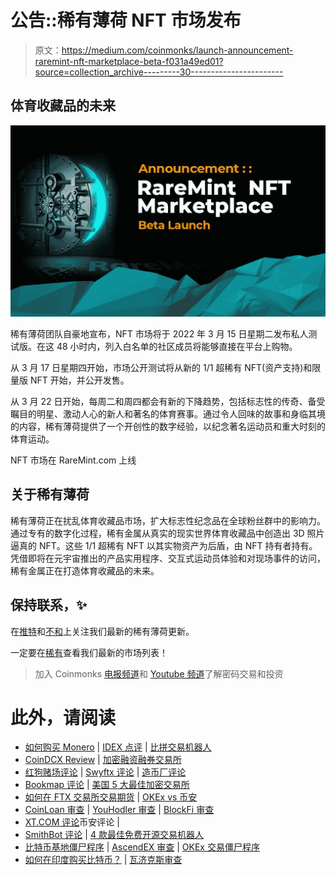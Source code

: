 # 公告::稀有薄荷 NFT 市场发布

> 原文：<https://medium.com/coinmonks/launch-announcement-raremint-nft-marketplace-beta-f031a49ed01?source=collection_archive---------30----------------------->

## 体育收藏品的未来

![](img/ca18a68228862208f2b117fbacc4fe0d.png)

稀有薄荷团队自豪地宣布，NFT 市场将于 2022 年 3 月 15 日星期二发布私人测试版。在这 48 小时内，列入白名单的社区成员将能够直接在平台上购物。

从 3 月 17 日星期四开始，市场公开测试将从新的 1/1 超稀有 NFT(资产支持)和限量版 NFT 开始，并公开发售。

从 3 月 22 日开始，每周二和周四都会有新的下降趋势，包括标志性的传奇、备受瞩目的明星、激动人心的新人和著名的体育赛事。通过令人回味的故事和身临其境的内容，稀有薄荷提供了一个开创性的数字经验，以纪念著名运动员和重大时刻的体育运动。

NFT 市场在 RareMint.com 上线

## 关于稀有薄荷

稀有薄荷正在扰乱体育收藏品市场，扩大标志性纪念品在全球粉丝群中的影响力。通过专有的数字化过程，稀有金属从真实的现实世界体育收藏品中创造出 3D 照片逼真的 NFT。这些 1/1 超稀有 NFT 以其实物资产为后盾，由 NFT 持有者持有。凭借即将在元宇宙推出的产品实用程序、交互式运动员体验和对现场事件的访问，稀有金属正在打造体育收藏品的未来。

## 保持联系，✨

在[推特](https://twitter.com/RareMint_nft)和[不和](http://discord.gg/raremint)上关注我们最新的稀有薄荷更新。

一定要在[稀有](http://raremint.com/)查看我们最新的市场列表！

> 加入 Coinmonks [电报频道](https://t.me/coincodecap)和 [Youtube 频道](https://www.youtube.com/c/coinmonks/videos)了解密码交易和投资

# 此外，请阅读

*   [如何购买 Monero](https://coincodecap.com/buy-monero) | [IDEX 点评](https://coincodecap.com/idex-review) | [比拼交易机器人](https://coincodecap.com/bitkan-trading-bot)
*   [CoinDCX Review](/coinmonks/coindcx-review-8444db3621a2) | [加密融资融券交易所](https://coincodecap.com/crypto-margin-trading-exchanges)
*   [红狗赌场评论](https://coincodecap.com/red-dog-casino-review) | [Swyftx 评论](https://coincodecap.com/swyftx-review) | [造币厂评论](https://coincodecap.com/coingate-review)
*   [Bookmap 评论](https://coincodecap.com/bookmap-review-2021-best-trading-software) | [美国 5 大最佳加密交易所](https://coincodecap.com/crypto-exchange-usa)
*   [如何在 FTX 交易所交易期货](https://coincodecap.com/ftx-futures-trading) | [OKEx vs 币安](https://coincodecap.com/okex-vs-binance)
*   [CoinLoan 审查](https://coincodecap.com/coinloan-review) | [YouHodler 审查](/coinmonks/youhodler-4-easy-ways-to-make-money-98969b9689f2) | [BlockFi 审查](https://coincodecap.com/blockfi-review)
*   [XT.COM 评论](https://coincodecap.com/profittradingapp-for-binance)币安评论 |
*   [SmithBot 评论](https://coincodecap.com/smithbot-review) | [4 款最佳免费开源交易机器人](https://coincodecap.com/free-open-source-trading-bots)
*   [比特币基地僵尸程序](/coinmonks/coinbase-bots-ac6359e897f3) | [AscendEX 审查](/coinmonks/ascendex-review-53e829cf75fa) | [OKEx 交易僵尸程序](/coinmonks/okex-trading-bots-234920f61e60)
*   [如何在印度购买比特币？](/coinmonks/buy-bitcoin-in-india-feb50ddfef94) | [瓦济克斯审查](/coinmonks/wazirx-review-5c811b074f5b)